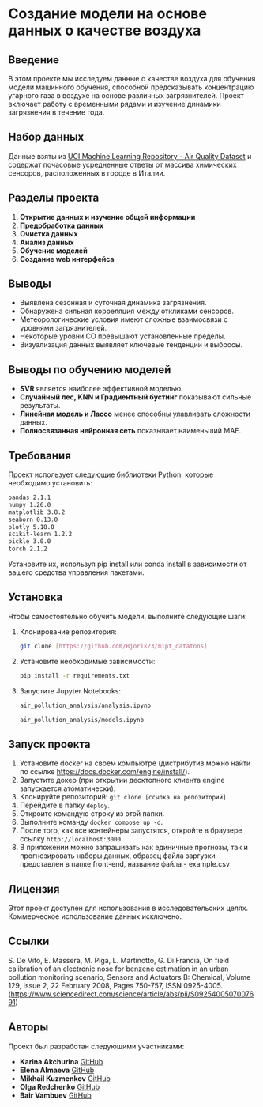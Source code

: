 # Создание модели на основе данных о качестве воздуха

## Введение
В этом проекте мы исследуем данные о качестве воздуха для обучения модели машинного обучения, способной предсказывать концентрацию угарного газа в воздухе на основе различных загрязнителей. Проект включает работу с временными рядами и изучение динамики загрязнения в течение года.

## Набор данных
Данные взяты из [UCI Machine Learning Repository - Air Quality Dataset](https://archive.ics.uci.edu/ml/datasets/Air+Quality) и содержат почасовые усредненные ответы от массива химических сенсоров, расположенных в городе в Италии.

## Разделы проекта
1. **Открытие данных и изучение общей информации**
2. **Предобработка данных**
3. **Очистка данных**
4. **Анализ данных**
5. **Обучение моделей**
6. **Создание web интерфейса**

## Выводы

- Выявлена сезонная и суточная динамика загрязнения.
- Обнаружена сильная корреляция между откликами сенсоров.
- Метеорологические условия имеют сложные взаимосвязи с уровнями загрязнителей.
- Некоторые уровни CO превышают установленные пределы.
- Визуализация данных выявляет ключевые тенденции и выбросы.

## Выводы по обучению моделей

- **SVR** является наиболее эффективной моделью.
- **Случайный лес, KNN и Градиентный бустинг** показывают сильные результаты.
- **Линейная модель и Лассо** менее способны улавливать сложности данных.
- **Полносвязанная нейронная сеть** показывает наименьший MAE.

## Требования

Проект использует следующие библиотеки Python, которые необходимо установить:

```bash
pandas 2.1.1
numpy 1.26.0
matplotlib 3.8.2
seaborn 0.13.0
plotly 5.18.0
scikit-learn 1.2.2
pickle 3.0.0
torch 2.1.2
```

Установите их, используя pip install или conda install в зависимости от вашего средства управления пакетами.

## Установка

Чтобы самостоятельно обучить модели, выполните следующие шаги:

1. Клонирование репозитория:
   ```bash
   git clone [https://github.com/Bjorik23/mipt_datatons]
   ```
2. Установите необходимые зависимости:
   ```bash
   pip install -r requirements.txt
   ```
3. Запустите Jupyter Notebooks:
    ```bash
   air_pollution_analysis/analysis.ipynb
   ```
   ```bash
   air_pollution_analysis/models.ipynb
   ```

## Запуск проекта

1. Установите docker на своем компьютре (дистрибутив можно найти по ссылке https://docs.docker.com/engine/install/).
2. Запустите докер (при открытии десктопного клиента engine запускается атоматически).
3. Клонируйте репозиторий: `git clone [ссылка на репозиторий]`.
4. Перейдите в папку `deploy`.
5. Откроите командую строку из этой папки.
6. Выполните команду `docker compose up -d`.
7. После того, как все контейнеры запустятся, откройте в браузере ссылку `http://localhost:3000`
8. В приложении можно запрашивать как единичные прогнозы, так и прогнозировать наборы данных, образец файла заргузки представлен в папке front-end, название файла - example.csv

## Лицензия

Этот проект доступен для использования в исследовательских целях. Коммерческое использование данных исключено.

## Ссылки

S. De Vito, E. Massera, M. Piga, L. Martinotto, G. Di Francia, On field calibration of an electronic nose for benzene estimation in an urban pollution monitoring scenario, Sensors and Actuators B: Chemical, Volume 129, Issue 2, 22 February 2008, Pages 750-757, ISSN 0925-4005.
(https://www.sciencedirect.com/science/article/abs/pii/S0925400507007691)

## Авторы

Проект был разработан следующими участниками:

- **Karina Akchurina** [GitHub](https://github.com/Karina1605)
- **Elena Almaeva** [GitHub](https://github.com/Cu-hedgehog)
- **Mikhail Kuzmenkov** [GitHub](https://github.com/MikhailKuzm)
- **Olga Redchenko** [GitHub](https://github.com/OlgaRedchenko)
- **Bair Vambuev** [GitHub](https://github.com/Bjorik23)
